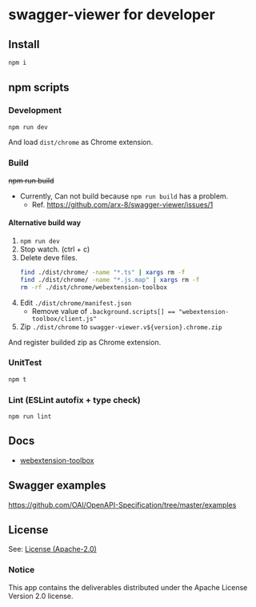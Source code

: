 # swagger-viewer for developer

## Install

```sh
npm i
```

## npm scripts

### Development

```sh
npm run dev
```

And load `dist/chrome` as Chrome extension.

### Build

~~npm run build~~

- Currently, Can not build because `npm run build` has a problem.
    - Ref. https://github.com/arx-8/swagger-viewer/issues/1

#### Alternative build way

1. `npm run dev`
2. Stop watch. (ctrl + c)
3. Delete deve files.
    ```sh
    find ./dist/chrome/ -name "*.ts" | xargs rm -f
    find ./dist/chrome/ -name "*.js.map" | xargs rm -f
    rm -rf ./dist/chrome/webextension-toolbox
    ```
4. Edit `./dist/chrome/manifest.json`
    - Remove value of `.background.scripts[] == "webextension-toolbox/client.js"`
5. Zip `./dist/chrome` to `swagger-viewer.v${version}.chrome.zip`

And register builded zip as Chrome extension.

### UnitTest

```sh
npm t
```

### Lint (ESLint autofix + type check)

```
npm run lint
```

## Docs

- [webextension-toolbox](https://github.com/HaNdTriX/webextension-toolbox)

## Swagger examples

https://github.com/OAI/OpenAPI-Specification/tree/master/examples

## License

See: [License (Apache-2.0)](./LICENSE)

### Notice

This app contains the deliverables distributed under the Apache License Version 2.0 license.
